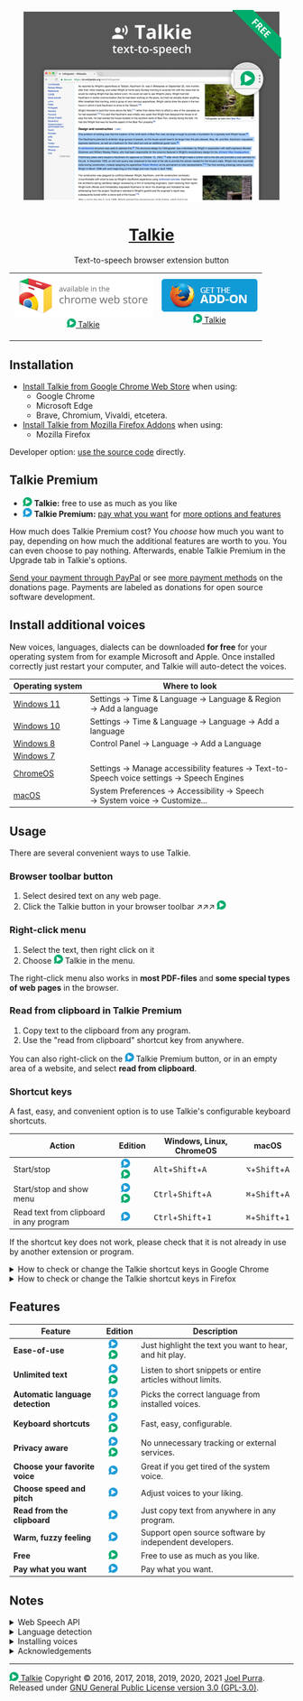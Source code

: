 <p align="center">
  <a href="https://joelpurra.com/projects/talkie/"><img src="./code/packages/shared-resources/src/resources/tile/free/920x680/2017-08-22.png" alt="Talkie logotype, a speech bubble with a play button inside" width="460" height="340" border="0" /></a>
</p>
<h1 align="center">
  <a href="https://joelpurra.com/projects/talkie/">Talkie</a>
</h1>
<p align="center">
  Text-to-speech browser extension button
</p>

<table>
  <tr>
    <td align="center">
      <a href="https://chrome.google.com/webstore/detail/enfbcfmmdpdminapkflljhbfeejjhjjk"><img src="./code/packages/shared-resources/src/resources/chrome-web-store/ChromeWebStore_Badge_v2_496x150.png" alt="Talkie is available for installation from Chrome Web Store" width="248" height="75" border="0" /><br /><img src="./code/packages/shared-resources/src/resources/icon/free/icon-play/icon-32x32.png" alt="Talkie's icon" width="16" height="16" border="0" /> Talkie</a><br />&nbsp;
    </td>
    <td align="center">
      <a href="https://addons.mozilla.org/en-US/firefox/addon/talkie/"><img src="./code/packages/shared-resources/src/resources/firefox-amo/AMO-button_1.png" alt="Talkie is available for installation from Chrome Web Store" width="172" height="60" border="0" /><br /><img src="./code/packages/shared-resources/src/resources/icon/free/icon-play/icon-32x32.png" alt="Talkie's icon" width="16" height="16" border="0" /> Talkie</a><br />&nbsp;
    </td>
  </tr>
</table>

## Installation

- [Install Talkie from Google Chrome Web Store](https://chrome.google.com/webstore/detail/enfbcfmmdpdminapkflljhbfeejjhjjk) when using:
  - Google Chrome
  - Microsoft Edge
  - Brave, Chromium, Vivaldi, etcetera.
- [Install Talkie from Mozilla Firefox Addons](hhttps://addons.mozilla.org/en-US/firefox/addon/talkie/) when using:
  - Mozilla Firefox

Developer option: [use the source code](./DEVELOP.md) directly.

## Talkie Premium

- <img src="./code/packages/shared-resources/src/resources/icon/free/icon-play/icon-32x32.png" alt="Talkie's icon" width="16" height="16" border="0" /> **Talkie:** free to use as much as you like
- <img src="./code/packages/shared-resources/src/resources/icon/premium/icon-play/icon-32x32.png" alt="Talkie Premium's icon" width="16" height="16" border="0" /> **Talkie Premium:** [pay what you want](https://www.paypal.me/joelpurrade) for [more options and features](#features)

How much does Talkie Premium cost? You _choose_ how much you want to pay, depending on how much the additional features are worth to you. You can even choose to pay nothing. Afterwards, enable Talkie Premium in the Upgrade tab in Talkie's options.

[Send your payment through PayPal](https://www.paypal.me/joelpurrade) or see [more payment methods](https://joelpurra.com/donate/) on the donations page. Payments are labeled as donations for open source software development.

## Install additional voices

New voices, languages, dialects can be downloaded **for free** for your operating system from for example Microsoft and Apple. Once installed correctly just restart your computer, and Talkie will auto-detect the voices.

<!-- TODO: translate system settings paths. -->

| Operating&nbsp;system                                                                                                                                    | Where to look                                                                                                                                    |
| -------------------------------------------------------------------------------------------------------------------------------------------------------- | ------------------------------------------------------------------------------------------------------------------------------------------------ |
| [Windows&nbsp;11](https://support.microsoft.com/en-us/windows/appendix-a-supported-languages-and-voices-4486e345-7730-53da-fcfe-55cc64300f01)            | Settings &rarr;&nbsp;Time&nbsp;&amp;&nbsp;Language &rarr;&nbsp;Language&nbsp;&amp;&nbsp;Region &rarr;&nbsp;Add a language                        |
| [Windows&nbsp;10](https://support.office.com/en-us/article/How-to-download-Text-to-Speech-languages-for-Windows-10-d5a6b612-b3ae-423f-afa5-4f6caf1ec5d3) | Settings &rarr;&nbsp;Time&nbsp;&amp;&nbsp;Language &rarr;&nbsp;Language &rarr;&nbsp;Add a language                                               |
| [Windows&nbsp;8](https://support.office.com/en-us/article/How-to-download-Text-to-Speech-languages-for-Windows-4c83a8d8-7486-42f7-8e46-2b0fdf753130)     | Control&nbsp;Panel &rarr;&nbsp;Language &rarr;&nbsp;Add&nbsp;a&nbsp;Language                                                                     |
| [Windows&nbsp;7](https://www.microsoft.com/en-us/download/details.aspx?id=27224)                                                                         |                                                                                                                                                  |
| [ChromeOS](https://support.google.com/chromebook/answer/9032490)                                                                                         | Settings &rarr;&nbsp;Manage&nbsp;accessibility&nbsp;features &rarr;&nbsp;Text-to-Speech&nbsp;voice&nbsp;settings &rarr;&nbsp;Speech&nbsp;Engines |
| [macOS](https://support.apple.com/kb/index?page=search&q=VoiceOver+language&product=PF6&doctype=PRODUCT_HELP,HOWTO_ARTICLES&locale=en_US)                | System&nbsp;Preferences &rarr;&nbsp;Accessibility &rarr;&nbsp;Speech &rarr;&nbsp;System&nbsp;voice &rarr;&nbsp;Customize...                      |

## Usage

There are several convenient ways to use Talkie.

### Browser toolbar button

1. Select desired text on any web page.
1. Click the Talkie button in your browser toolbar ↗︎↗︎↗︎ <img src="./code/packages/shared-resources/src/resources/icon/free/icon-play/icon-32x32.png" alt="Talkie's icon" width="16" height="16" border="0" />

### Right-click menu

1. Select the text, then right click on it
1. Choose <img src="./code/packages/shared-resources/src/resources/icon/free/icon-play/icon-32x32.png" alt="Talkie's icon" width="16" height="16" border="0" /> Talkie in the menu.

The right-click menu also works in **most PDF-files** and **some special types of web pages** in the browser.

### Read from clipboard in Talkie Premium

1. Copy text to the clipboard from any program.
1. Use the "read from clipboard" shortcut key from anywhere.

You can also right-click on the <img src="./code/packages/shared-resources/src/resources/icon/premium/icon-play/icon-32x32.png" alt="Talkie Premium's icon" width="16" height="16" border="0" /> Talkie Premium button, or in an empty area of a website, and select **read from clipboard**.

### Shortcut keys

A fast, easy, and convenient option is to use Talkie's configurable keyboard shortcuts.

| Action                                  | Edition                                                                                                                                                                                                                                                                                                                                     | Windows, Linux, ChromeOS                      | macOS                                      |
| --------------------------------------- | ------------------------------------------------------------------------------------------------------------------------------------------------------------------------------------------------------------------------------------------------------------------------------------------------------------------------------------------- | --------------------------------------------- | ------------------------------------------ |
| Start/stop                              | <img src="./code/packages/shared-resources/src/resources/icon/premium/icon-play/icon-32x32.png" alt="Talkie Premium's icon" width="16" height="16" border="0" hspace="4" /><img src="./code/packages/shared-resources/src/resources/icon/free/icon-play/icon-32x32.png" alt="Talkie's icon" width="16" height="16" border="0" hspace="4" /> | <kbd>Alt</kbd>+<kbd>Shift</kbd>+<kbd>A</kbd>  | <kbd>⌥</kbd>+<kbd>Shift</kbd>+<kbd>A</kbd> |
| Start/stop and show menu                | <img src="./code/packages/shared-resources/src/resources/icon/premium/icon-play/icon-32x32.png" alt="Talkie Premium's icon" width="16" height="16" border="0" hspace="4" /><img src="./code/packages/shared-resources/src/resources/icon/free/icon-play/icon-32x32.png" alt="Talkie's icon" width="16" height="16" border="0" hspace="4" /> | <kbd>Ctrl</kbd>+<kbd>Shift</kbd>+<kbd>A</kbd> | <kbd>⌘</kbd>+<kbd>Shift</kbd>+<kbd>A</kbd> |
| Read text from clipboard in any program | <img src="./code/packages/shared-resources/src/resources/icon/premium/icon-play/icon-32x32.png" alt="Talkie Premium's icon" width="16" height="16" border="0" hspace="4" />                                                                                                                                                                 | <kbd>Ctrl</kbd>+<kbd>Shift</kbd>+<kbd>1</kbd> | <kbd>⌘</kbd>+<kbd>Shift</kbd>+<kbd>1</kbd> |

If the shortcut key does not work, please check that it is not already in use by another extension or program.

<details>
<summary>How to check or change the Talkie shortcut keys in Google Chrome</summary>

1. In Chrome, click [**Extensions**](chrome://extensions/) in the **Window** menu.
1. Click [**Keyboard shortcuts**](chrome://extensions/shortcuts) in the left side menu.
   > <img src="./code/packages/shared-resources/src/resources/keyboard-shortcuts/talkie-shortcuts-google-chrome-01.png" alt="Screenshot of Chrome's list of installed extensions, focusing on Talkie" title="Chrome's installed extensions" width="467" height="276" />
1. From the **Keyboard Shortcuts** window you can check or change keyboard shortcuts for all Chrome extensions and apps. You can also verify that there are no shortcut key collisions between extensions.
   > <img src="./code/packages/shared-resources/src/resources/keyboard-shortcuts/talkie-shortcuts-google-chrome-02.png" alt="Screenshot of the Keyboard Shortcuts window in Chrome, focusing on Talkie shortcuts" title="Talkie shortcuts in Chrome"  width="708" height="491" />
1. You can also reach the extensions page in Google Chrome directly with [`chrome://extensions/`](chrome://extensions/) and the keyboard shortcut configuration with [`chrome://extensions/shortcuts`](chrome://extensions/shortcuts), but you might have to copy-paste the address manually.

</details>

<details>
<summary>How to check or change the Talkie shortcut keys in Firefox</summary>

See also the official documentation on [how to manage extension shortcuts in Firefox](https://support.mozilla.org/kb/manage-extension-shortcuts-firefox).

1. In Firefox, click [**Add-ons**](about:addons) in the **Tools** menu.
1. From the Add-ons page, click **Extensions** in the left side menu.
   > <img src="./code/packages/shared-resources/src/resources/keyboard-shortcuts/talkie-shortcuts-firefox-01.png" alt="Screenshot of Firefox's list of installed extensions, focusing on Talkie" title="Firefox's installed extensions"  width="565" height="387" />
1. At the top right of the extensions list, click **Manage Extension Shortcuts** in the **gear button menu**.
   > <img src="./code/packages/shared-resources/src/resources/keyboard-shortcuts/talkie-shortcuts-firefox-02.png" alt="Screenshot of the Manage Extension Shortcuts menu item" title="Manage extensions in Firefox"  width="701" height="293" />
1. From the **Manage Extension Shortcuts** window you can check or change extension shortcuts for all Firefox extensions. You can also verify that there are no shortcut key collisions between extensions.
   > <img src="./code/packages/shared-resources/src/resources/keyboard-shortcuts/talkie-shortcuts-firefox-03.png" alt="Screenshot of the Manage Extension Shortcuts window in Firefox, focusing on Talkie shortcuts" title="Talkie shortcuts in Firefox"  width="690" height="333" />
1. You can also reach the extensions page in Firefox directly with [`about:addons`](about:addons), but you might have to copy-paste the address manually.

</details>

## Features

| Feature                          | Edition                                                                                                                                                                                                                                                                                                                                                         | Description                                                 |
| -------------------------------- | --------------------------------------------------------------------------------------------------------------------------------------------------------------------------------------------------------------------------------------------------------------------------------------------------------------------------------------------------------------- | ----------------------------------------------------------- |
| **Ease-of-use**                  | <img src="./code/packages/shared-resources/src/resources/icon/premium/icon-play/icon-32x32.png" alt="Talkie Premium has this feature" width="16" height="16" border="0" hspace="4" /><img src="./code/packages/shared-resources/src/resources/icon/free/icon-play/icon-32x32.png" alt="Talkie has this feature" width="16" height="16" border="0" hspace="4" /> | Just highlight the text you want to hear, and hit play.     |
| **Unlimited text**               | <img src="./code/packages/shared-resources/src/resources/icon/premium/icon-play/icon-32x32.png" alt="Talkie Premium has this feature" width="16" height="16" border="0" hspace="4" /><img src="./code/packages/shared-resources/src/resources/icon/free/icon-play/icon-32x32.png" alt="Talkie has this feature" width="16" height="16" border="0" hspace="4" /> | Listen to short snippets or entire articles without limits. |
| **Automatic language detection** | <img src="./code/packages/shared-resources/src/resources/icon/premium/icon-play/icon-32x32.png" alt="Talkie Premium has this feature" width="16" height="16" border="0" hspace="4" /><img src="./code/packages/shared-resources/src/resources/icon/free/icon-play/icon-32x32.png" alt="Talkie has this feature" width="16" height="16" border="0" hspace="4" /> | Picks the correct language from installed voices.           |
| **Keyboard shortcuts**           | <img src="./code/packages/shared-resources/src/resources/icon/premium/icon-play/icon-32x32.png" alt="Talkie Premium has this feature" width="16" height="16" border="0" hspace="4" /><img src="./code/packages/shared-resources/src/resources/icon/free/icon-play/icon-32x32.png" alt="Talkie has this feature" width="16" height="16" border="0" hspace="4" /> | Fast, easy, configurable.                                   |
| **Privacy aware**                | <img src="./code/packages/shared-resources/src/resources/icon/premium/icon-play/icon-32x32.png" alt="Talkie Premium has this feature" width="16" height="16" border="0" hspace="4" /><img src="./code/packages/shared-resources/src/resources/icon/free/icon-play/icon-32x32.png" alt="Talkie has this feature" width="16" height="16" border="0" hspace="4" /> | No unnecessary tracking or external services.               |
| **Choose your favorite voice**   | <img src="./code/packages/shared-resources/src/resources/icon/premium/icon-play/icon-32x32.png" alt="Talkie Premium has this feature" width="16" height="16" border="0" hspace="4" />                                                                                                                                                                           | Great if you get tired of the system voice.                 |
| **Choose speed and pitch**       | <img src="./code/packages/shared-resources/src/resources/icon/premium/icon-play/icon-32x32.png" alt="Talkie Premium has this feature" width="16" height="16" border="0" hspace="4" />                                                                                                                                                                           | Adjust voices to your liking.                               |
| **Read from the clipboard**      | <img src="./code/packages/shared-resources/src/resources/icon/premium/icon-play/icon-32x32.png" alt="Talkie Premium has this feature" width="16" height="16" border="0" hspace="4" />                                                                                                                                                                           | Just copy text from anywhere in any program.                |
| **Warm, fuzzy feeling**          | <img src="./code/packages/shared-resources/src/resources/icon/premium/icon-play/icon-32x32.png" alt="Talkie Premium has this feature" width="16" height="16" border="0" hspace="4" />                                                                                                                                                                           | Support open source software by independent developers.     |
| **Free**                         | <img src="./code/packages/shared-resources/src/resources/icon/free/icon-play/icon-32x32.png" alt="Talkie has this feature" width="16" height="16" border="0" hspace="4" />                                                                                                                                                                                      | Free to use as much as you like.                            |
| **Pay what you want**            | <img src="./code/packages/shared-resources/src/resources/icon/premium/icon-play/icon-32x32.png" alt="Talkie Premium has this feature" width="16" height="16" border="0" hspace="4" />                                                                                                                                                                           | Pay what you want.                                          |

## Notes

<details>
<summary>Web Speech API</summary>

Uses your browser's built-in [Web Speech API for text-to-speech (TTS)](https://www.w3.org/community/speech-api/) known as [Speech Synthesis](https://dvcs.w3.org/hg/speech-api/raw-file/9a0075d25326/speechapi.html#tts-section).

- As the Web Speech API is implemented by your browser, your browser selection and settings may affect Talkie.
- All text and speech is processed internally by your browser. While ultimately depending on your specific browser, processing is expected to be done on your own machine and not use a server.
- Sound is only produced, never recorded.

</details>

<details>
<summary>Language detection</summary>

Not all languages are supported; consult your browser's voice documentation.

The language detection is performed in four steps, where the first valid value is chosen. If no language was detected, a notice is spoken (in English).

1. Your browser's text language detection for the selection, using word and sentence analysis.
1. The first available `lang="..."` attribute from the selected text's parent HTML elements.
1. The `lang="..."` attribute from the HTML root element of the current page (or frame).
1. Your browser's page primary language detection.

The Web Speech API can use more than one voice per language (currently over 20 for `en-US` in Google Chrome version 55), as well as modify speech rate (speed) and pitch. These options have been implemented in <img src="./code/packages/shared-resources/src/resources/icon/premium/icon-play/icon-32x32.png" alt="Talkie Premium's icon" width="16" height="16" border="0" /> Talkie Premium as a paid feature.

</details>

<details>
<summary>Installing voices</summary>

The voices for each language are provided by your browser. For this reason the list may differ depending on your browser, browser version, operating system, and any other installed extensions/software.

To see the list of languages/voices available in your specific browser, as well as speak out sample text, check the Talkie options page after installation. This is a good start in figuring out why a certain language might not be read out loud as expected.

You can install additional voices to support new languages and dialects; see separate installation instructions for your operating system.

</details>

<details>
<summary>Acknowledgements</summary>

- Thanks to [Liron Tocker](https://liron.de/) for coming up with the name Talkie, the fancy icons, and promotional graphics (2016-12-31, 2017-04-09): <img src="./code/packages/shared-resources/src/resources/icon/free/icon-play/icon-32x32.png" alt="Talkie's icon" width="16" height="16" border="0" /> <img src="./code/packages/shared-resources/src/resources/icon/premium/icon-play/icon-32x32.png" alt="Talkie Premium's icon" width="16" height="16" border="0" /> <img src="./code/packages/shared-resources/src/resources/icon/free/icon-stop/icon-32x32.png" alt="Talkie stop button" width="16" height="16" border="0" />
- Thanks to [Miroslava Jovičić](http://www.miroslavajovicic.net/) for the fancy user interface redesign (2017-05-29), and promotional graphics (2017-07-30, 2017-08-01).

</details>

---

<a href="https://joelpurra.com/projects/talkie/"><img src="./code/packages/shared-resources/src/resources/icon/free/icon-play/icon-32x32.png" alt="Talkie's icon" width="16" height="16" border="0" /> Talkie</a> Copyright &copy; 2016, 2017, 2018, 2019, 2020, 2021 [Joel Purra](https://joelpurra.com/). Released under [GNU General Public License version 3.0 (GPL-3.0)](https://www.gnu.org/licenses/gpl.html).
